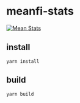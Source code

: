 # meanfi-stats

[![Mean Stats](https://github.com/supermean-ayaz/meanfi-stats/actions/workflows/main.yml/badge.svg)](https://github.com/supermean-ayaz/meanfi-stats/actions/workflows/main.yml)

## install
`yarn install`

## build
`yarn build`
